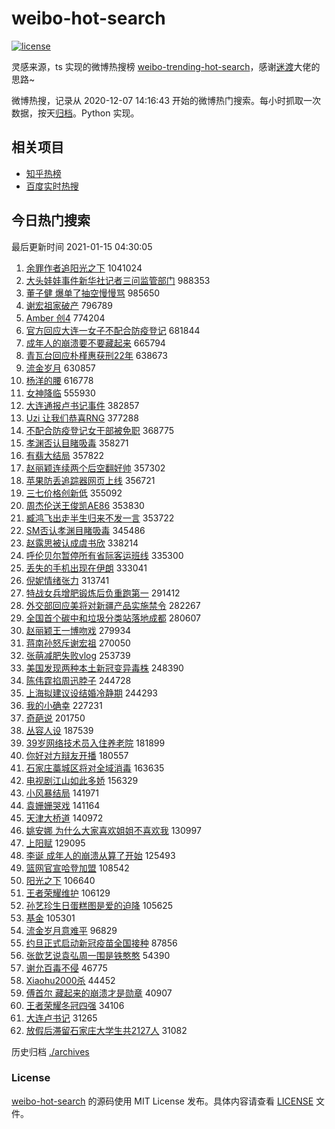 # weibo-hot-search

[![license](https://img.shields.io/github/license/Arrackisarookie/weibo-hot-search)](https://github.com/Arrackisarookie/weibo-hot-search/blob/master/LICENSE)

灵感来源，ts 实现的微博热搜榜 [weibo-trending-hot-search](https://github.com/justjavac/weibo-trending-hot-search)，感谢[迷渡](https://github.com/justjavac)大佬的思路~

微博热搜，记录从 2020-12-07 14:16:43 开始的微博热门搜索。每小时抓取一次数据，按天[归档](./archives)。Python 实现。

## 相关项目
+ [知乎热榜](https://github.com/Arrackisarookie/zhihu-top-search)
+ [百度实时热搜](https://github.com/Arrackisarookie/baidu-hot-search)

## 今日热门搜索

<!-- Rank Begin -->

最后更新时间 2021-01-15 04:30:05

1. [余罪作者追阳光之下](https://s.weibo.com/weibo?q=%23%E4%BD%99%E7%BD%AA%E4%BD%9C%E8%80%85%E8%BF%BD%E9%98%B3%E5%85%89%E4%B9%8B%E4%B8%8B%23&Refer=top) 1041024
1. [大头娃娃事件新华社记者三问监管部门](https://s.weibo.com/weibo?q=%23%E5%A4%A7%E5%A4%B4%E5%A8%83%E5%A8%83%E4%BA%8B%E4%BB%B6%E6%96%B0%E5%8D%8E%E7%A4%BE%E8%AE%B0%E8%80%85%E4%B8%89%E9%97%AE%E7%9B%91%E7%AE%A1%E9%83%A8%E9%97%A8%23&Refer=top) 988353
1. [董子健 爆单了抽空慢慢骂](https://s.weibo.com/weibo?q=%E8%91%A3%E5%AD%90%E5%81%A5%20%E7%88%86%E5%8D%95%E4%BA%86%E6%8A%BD%E7%A9%BA%E6%85%A2%E6%85%A2%E9%AA%82&Refer=top) 985650
1. [谢宏祖家破产](https://s.weibo.com/weibo?q=%E8%B0%A2%E5%AE%8F%E7%A5%96%E5%AE%B6%E7%A0%B4%E4%BA%A7&Refer=top) 796789
1. [Amber 创4](https://s.weibo.com/weibo?q=Amber%20%E5%88%9B4&Refer=top) 774204
1. [官方回应大连一女子不配合防疫登记](https://s.weibo.com/weibo?q=%23%E5%AE%98%E6%96%B9%E5%9B%9E%E5%BA%94%E5%A4%A7%E8%BF%9E%E4%B8%80%E5%A5%B3%E5%AD%90%E4%B8%8D%E9%85%8D%E5%90%88%E9%98%B2%E7%96%AB%E7%99%BB%E8%AE%B0%23&Refer=top) 681844
1. [成年人的崩溃要不要藏起来](https://s.weibo.com/weibo?q=%23%E6%88%90%E5%B9%B4%E4%BA%BA%E7%9A%84%E5%B4%A9%E6%BA%83%E8%A6%81%E4%B8%8D%E8%A6%81%E8%97%8F%E8%B5%B7%E6%9D%A5%23&Refer=top) 665794
1. [青瓦台回应朴槿惠获刑22年](https://s.weibo.com/weibo?q=%23%E9%9D%92%E7%93%A6%E5%8F%B0%E5%9B%9E%E5%BA%94%E6%9C%B4%E6%A7%BF%E6%83%A0%E8%8E%B7%E5%88%9122%E5%B9%B4%23&Refer=top) 638673
1. [流金岁月](https://s.weibo.com/weibo?q=%E6%B5%81%E9%87%91%E5%B2%81%E6%9C%88&Refer=top) 630857
1. [杨洋的腰](https://s.weibo.com/weibo?q=%23%E6%9D%A8%E6%B4%8B%E7%9A%84%E8%85%B0%23&Refer=top) 616778
1. [女神降临](https://s.weibo.com/weibo?q=%E5%A5%B3%E7%A5%9E%E9%99%8D%E4%B8%B4&Refer=top) 555930
1. [大连通报卢书记事件](https://s.weibo.com/weibo?q=%23%E5%A4%A7%E8%BF%9E%E9%80%9A%E6%8A%A5%E5%8D%A2%E4%B9%A6%E8%AE%B0%E4%BA%8B%E4%BB%B6%23&Refer=top) 382857
1. [Uzi 让我们恭喜RNG](https://s.weibo.com/weibo?q=Uzi%20%E8%AE%A9%E6%88%91%E4%BB%AC%E6%81%AD%E5%96%9CRNG&Refer=top) 377288
1. [不配合防疫登记女干部被免职](https://s.weibo.com/weibo?q=%23%E4%B8%8D%E9%85%8D%E5%90%88%E9%98%B2%E7%96%AB%E7%99%BB%E8%AE%B0%E5%A5%B3%E5%B9%B2%E9%83%A8%E8%A2%AB%E5%85%8D%E8%81%8C%23&Refer=top) 368775
1. [孝渊否认目睹吸毒](https://s.weibo.com/weibo?q=%E5%AD%9D%E6%B8%8A%E5%90%A6%E8%AE%A4%E7%9B%AE%E7%9D%B9%E5%90%B8%E6%AF%92&Refer=top) 358271
1. [有翡大结局](https://s.weibo.com/weibo?q=%23%E6%9C%89%E7%BF%A1%E5%A4%A7%E7%BB%93%E5%B1%80%23&Refer=top) 357822
1. [赵丽颖连续两个后空翻好帅](https://s.weibo.com/weibo?q=%23%E8%B5%B5%E4%B8%BD%E9%A2%96%E8%BF%9E%E7%BB%AD%E4%B8%A4%E4%B8%AA%E5%90%8E%E7%A9%BA%E7%BF%BB%E5%A5%BD%E5%B8%85%23&Refer=top) 357302
1. [苹果防丢追踪器网页上线](https://s.weibo.com/weibo?q=%E8%8B%B9%E6%9E%9C%E9%98%B2%E4%B8%A2%E8%BF%BD%E8%B8%AA%E5%99%A8%E7%BD%91%E9%A1%B5%E4%B8%8A%E7%BA%BF&Refer=top) 356721
1. [三七价格创新低](https://s.weibo.com/weibo?q=%23%E4%B8%89%E4%B8%83%E4%BB%B7%E6%A0%BC%E5%88%9B%E6%96%B0%E4%BD%8E%23&Refer=top) 355092
1. [周杰伦送王俊凯AE86](https://s.weibo.com/weibo?q=%23%E5%91%A8%E6%9D%B0%E4%BC%A6%E9%80%81%E7%8E%8B%E4%BF%8A%E5%87%AFAE86%23&Refer=top) 353830
1. [臧鸿飞出走半生归来不发一言](https://s.weibo.com/weibo?q=%23%E8%87%A7%E9%B8%BF%E9%A3%9E%E5%87%BA%E8%B5%B0%E5%8D%8A%E7%94%9F%E5%BD%92%E6%9D%A5%E4%B8%8D%E5%8F%91%E4%B8%80%E8%A8%80%23&Refer=top) 353722
1. [SM否认孝渊目睹吸毒](https://s.weibo.com/weibo?q=SM%E5%90%A6%E8%AE%A4%E5%AD%9D%E6%B8%8A%E7%9B%AE%E7%9D%B9%E5%90%B8%E6%AF%92&Refer=top) 345486
1. [赵露思被认成虞书欣](https://s.weibo.com/weibo?q=%23%E8%B5%B5%E9%9C%B2%E6%80%9D%E8%A2%AB%E8%AE%A4%E6%88%90%E8%99%9E%E4%B9%A6%E6%AC%A3%23&Refer=top) 338214
1. [呼伦贝尔暂停所有省际客运班线](https://s.weibo.com/weibo?q=%23%E5%91%BC%E4%BC%A6%E8%B4%9D%E5%B0%94%E6%9A%82%E5%81%9C%E6%89%80%E6%9C%89%E7%9C%81%E9%99%85%E5%AE%A2%E8%BF%90%E7%8F%AD%E7%BA%BF%23&Refer=top) 335300
1. [丢失的手机出现在伊朗](https://s.weibo.com/weibo?q=%23%E4%B8%A2%E5%A4%B1%E7%9A%84%E6%89%8B%E6%9C%BA%E5%87%BA%E7%8E%B0%E5%9C%A8%E4%BC%8A%E6%9C%97%23&Refer=top) 333041
1. [倪妮情绪张力](https://s.weibo.com/weibo?q=%23%E5%80%AA%E5%A6%AE%E6%83%85%E7%BB%AA%E5%BC%A0%E5%8A%9B%23&Refer=top) 313741
1. [特战女兵增肥锻炼后负重跑第一](https://s.weibo.com/weibo?q=%E7%89%B9%E6%88%98%E5%A5%B3%E5%85%B5%E5%A2%9E%E8%82%A5%E9%94%BB%E7%82%BC%E5%90%8E%E8%B4%9F%E9%87%8D%E8%B7%91%E7%AC%AC%E4%B8%80&Refer=top) 291412
1. [外交部回应美将对新疆产品实施禁令](https://s.weibo.com/weibo?q=%E5%A4%96%E4%BA%A4%E9%83%A8%E5%9B%9E%E5%BA%94%E7%BE%8E%E5%B0%86%E5%AF%B9%E6%96%B0%E7%96%86%E4%BA%A7%E5%93%81%E5%AE%9E%E6%96%BD%E7%A6%81%E4%BB%A4&Refer=top) 282267
1. [全国首个碳中和垃圾分类站落地成都](https://s.weibo.com/weibo?q=%E5%85%A8%E5%9B%BD%E9%A6%96%E4%B8%AA%E7%A2%B3%E4%B8%AD%E5%92%8C%E5%9E%83%E5%9C%BE%E5%88%86%E7%B1%BB%E7%AB%99%E8%90%BD%E5%9C%B0%E6%88%90%E9%83%BD&Refer=top) 280607
1. [赵丽颖王一博吻戏](https://s.weibo.com/weibo?q=%23%E8%B5%B5%E4%B8%BD%E9%A2%96%E7%8E%8B%E4%B8%80%E5%8D%9A%E5%90%BB%E6%88%8F%23&Refer=top) 279934
1. [蒋南孙怒斥谢宏祖](https://s.weibo.com/weibo?q=%23%E8%92%8B%E5%8D%97%E5%AD%99%E6%80%92%E6%96%A5%E8%B0%A2%E5%AE%8F%E7%A5%96%23&Refer=top) 270050
1. [张萌减肥失败vlog](https://s.weibo.com/weibo?q=%23%E5%BC%A0%E8%90%8C%E5%87%8F%E8%82%A5%E5%A4%B1%E8%B4%A5vlog%23&Refer=top) 253739
1. [美国发现两种本土新冠变异毒株](https://s.weibo.com/weibo?q=%E7%BE%8E%E5%9B%BD%E5%8F%91%E7%8E%B0%E4%B8%A4%E7%A7%8D%E6%9C%AC%E5%9C%9F%E6%96%B0%E5%86%A0%E5%8F%98%E5%BC%82%E6%AF%92%E6%A0%AA&Refer=top) 248390
1. [陈伟霆掐周迅脖子](https://s.weibo.com/weibo?q=%23%E9%99%88%E4%BC%9F%E9%9C%86%E6%8E%90%E5%91%A8%E8%BF%85%E8%84%96%E5%AD%90%23&Refer=top) 244728
1. [上海拟建议设结婚冷静期](https://s.weibo.com/weibo?q=%23%E4%B8%8A%E6%B5%B7%E6%8B%9F%E5%BB%BA%E8%AE%AE%E8%AE%BE%E7%BB%93%E5%A9%9A%E5%86%B7%E9%9D%99%E6%9C%9F%23&Refer=top) 244293
1. [我的小确幸](https://s.weibo.com/weibo?q=%23%E6%88%91%E7%9A%84%E5%B0%8F%E7%A1%AE%E5%B9%B8%23&Refer=top) 227231
1. [奇葩说](https://s.weibo.com/weibo?q=%E5%A5%87%E8%91%A9%E8%AF%B4&Refer=top) 201750
1. [丛容人设](https://s.weibo.com/weibo?q=%23%E4%B8%9B%E5%AE%B9%E4%BA%BA%E8%AE%BE%23&Refer=top) 187539
1. [39岁网络技术员入住养老院](https://s.weibo.com/weibo?q=%2339%E5%B2%81%E7%BD%91%E7%BB%9C%E6%8A%80%E6%9C%AF%E5%91%98%E5%85%A5%E4%BD%8F%E5%85%BB%E8%80%81%E9%99%A2%23&Refer=top) 181899
1. [你好对方辩友开播](https://s.weibo.com/weibo?q=%23%E4%BD%A0%E5%A5%BD%E5%AF%B9%E6%96%B9%E8%BE%A9%E5%8F%8B%E5%BC%80%E6%92%AD%23&Refer=top) 180557
1. [石家庄藁城区将对全域消毒](https://s.weibo.com/weibo?q=%23%E7%9F%B3%E5%AE%B6%E5%BA%84%E8%97%81%E5%9F%8E%E5%8C%BA%E5%B0%86%E5%AF%B9%E5%85%A8%E5%9F%9F%E6%B6%88%E6%AF%92%23&Refer=top) 163635
1. [电视剧江山如此多娇](https://s.weibo.com/weibo?q=%23%E7%94%B5%E8%A7%86%E5%89%A7%E6%B1%9F%E5%B1%B1%E5%A6%82%E6%AD%A4%E5%A4%9A%E5%A8%87%23&Refer=top) 156329
1. [小风暴结局](https://s.weibo.com/weibo?q=%E5%B0%8F%E9%A3%8E%E6%9A%B4%E7%BB%93%E5%B1%80&Refer=top) 141971
1. [袁姗姗哭戏](https://s.weibo.com/weibo?q=%23%E8%A2%81%E5%A7%97%E5%A7%97%E5%93%AD%E6%88%8F%23&Refer=top) 141164
1. [天津大桥道](https://s.weibo.com/weibo?q=%E5%A4%A9%E6%B4%A5%E5%A4%A7%E6%A1%A5%E9%81%93&Refer=top) 140972
1. [姚安娜 为什么大家喜欢姐姐不喜欢我](https://s.weibo.com/weibo?q=%E5%A7%9A%E5%AE%89%E5%A8%9C%20%E4%B8%BA%E4%BB%80%E4%B9%88%E5%A4%A7%E5%AE%B6%E5%96%9C%E6%AC%A2%E5%A7%90%E5%A7%90%E4%B8%8D%E5%96%9C%E6%AC%A2%E6%88%91&Refer=top) 130997
1. [上阳赋](https://s.weibo.com/weibo?q=%E4%B8%8A%E9%98%B3%E8%B5%8B&Refer=top) 129095
1. [李诞 成年人的崩溃从算了开始](https://s.weibo.com/weibo?q=%E6%9D%8E%E8%AF%9E%20%E6%88%90%E5%B9%B4%E4%BA%BA%E7%9A%84%E5%B4%A9%E6%BA%83%E4%BB%8E%E7%AE%97%E4%BA%86%E5%BC%80%E5%A7%8B&Refer=top) 125493
1. [篮网官宣哈登加盟](https://s.weibo.com/weibo?q=%23%E7%AF%AE%E7%BD%91%E5%AE%98%E5%AE%A3%E5%93%88%E7%99%BB%E5%8A%A0%E7%9B%9F%23&Refer=top) 108542
1. [阳光之下](https://s.weibo.com/weibo?q=%E9%98%B3%E5%85%89%E4%B9%8B%E4%B8%8B&Refer=top) 106640
1. [王者荣耀维护](https://s.weibo.com/weibo?q=%E7%8E%8B%E8%80%85%E8%8D%A3%E8%80%80%E7%BB%B4%E6%8A%A4&Refer=top) 106129
1. [孙艺珍生日蛋糕图是爱的迫降](https://s.weibo.com/weibo?q=%23%E5%AD%99%E8%89%BA%E7%8F%8D%E7%94%9F%E6%97%A5%E8%9B%8B%E7%B3%95%E5%9B%BE%E6%98%AF%E7%88%B1%E7%9A%84%E8%BF%AB%E9%99%8D%23&Refer=top) 105625
1. [基金](https://s.weibo.com/weibo?q=%E5%9F%BA%E9%87%91&Refer=top) 105301
1. [流金岁月意难平](https://s.weibo.com/weibo?q=%E6%B5%81%E9%87%91%E5%B2%81%E6%9C%88%E6%84%8F%E9%9A%BE%E5%B9%B3&Refer=top) 96829
1. [约旦正式启动新冠疫苗全国接种](https://s.weibo.com/weibo?q=%23%E7%BA%A6%E6%97%A6%E6%AD%A3%E5%BC%8F%E5%90%AF%E5%8A%A8%E6%96%B0%E5%86%A0%E7%96%AB%E8%8B%97%E5%85%A8%E5%9B%BD%E6%8E%A5%E7%A7%8D%23&Refer=top) 87856
1. [张歆艺说袁弘周一围是铁憨憨](https://s.weibo.com/weibo?q=%23%E5%BC%A0%E6%AD%86%E8%89%BA%E8%AF%B4%E8%A2%81%E5%BC%98%E5%91%A8%E4%B8%80%E5%9B%B4%E6%98%AF%E9%93%81%E6%86%A8%E6%86%A8%23&Refer=top) 54390
1. [谢允百毒不侵](https://s.weibo.com/weibo?q=%23%E8%B0%A2%E5%85%81%E7%99%BE%E6%AF%92%E4%B8%8D%E4%BE%B5%23&Refer=top) 46775
1. [Xiaohu2000杀](https://s.weibo.com/weibo?q=%23Xiaohu2000%E6%9D%80%23&Refer=top) 44452
1. [傅首尔 藏起来的崩溃才是勋章](https://s.weibo.com/weibo?q=%E5%82%85%E9%A6%96%E5%B0%94%20%E8%97%8F%E8%B5%B7%E6%9D%A5%E7%9A%84%E5%B4%A9%E6%BA%83%E6%89%8D%E6%98%AF%E5%8B%8B%E7%AB%A0&Refer=top) 40907
1. [王者荣耀冬冠四强](https://s.weibo.com/weibo?q=%E7%8E%8B%E8%80%85%E8%8D%A3%E8%80%80%E5%86%AC%E5%86%A0%E5%9B%9B%E5%BC%BA&Refer=top) 34106
1. [大连卢书记](https://s.weibo.com/weibo?q=%E5%A4%A7%E8%BF%9E%E5%8D%A2%E4%B9%A6%E8%AE%B0&Refer=top) 31265
1. [放假后滞留石家庄大学生共2127人](https://s.weibo.com/weibo?q=%23%E6%94%BE%E5%81%87%E5%90%8E%E6%BB%9E%E7%95%99%E7%9F%B3%E5%AE%B6%E5%BA%84%E5%A4%A7%E5%AD%A6%E7%94%9F%E5%85%B12127%E4%BA%BA%23&Refer=top) 31082
<!-- Rank End -->

历史归档 [./archives](./archives)

### License

[weibo-hot-search](https://github.com/Arrackisarookie/weibo-hot-search) 的源码使用 MIT License 发布。具体内容请查看 [LICENSE](./LICENSE) 文件。
